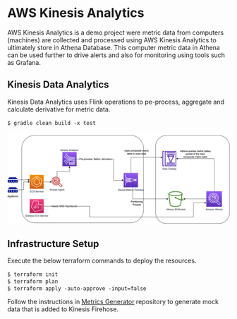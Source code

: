 # AWS Kinesis Analytics

AWS Kinesis Analytics is a demo project were metric data from computers (machines) are collected and processed using AWS Kinesis Analytics to ultimately store in Athena Database.
This computer metric data in Athena can be used further to drive alerts and also for monitoring using tools such as Grafana. 

## Kinesis Data Analytics

Kinesis Data Analytics uses Flink operations to pe-process, aggregate and calculate derivative for metric data.

    $ gradle clean build -x test


![Kinesis Data Analytics](images/kinesis_analytics.png)


## Infrastructure Setup

Execute the below terraform commands to deploy the resources.

    $ terraform init
    $ terraform plan
    $ terraform apply -auto-approve -input=false


Follow the instructions in [Metrics Generator](metrics-generator/README.md) repository to generate mock data that is added to Kinesis Firehose.
